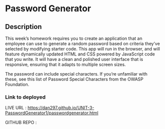 # Password Generator

## Description

This week’s homework requires you to create an application that an employee can use to generate a random password based on criteria they’ve selected by modifying starter code. This app will run in the browser, and will feature dynamically updated HTML and CSS powered by JavaScript code that you write. It will have a clean and polished user interface that is responsive, ensuring that it adapts to multiple screen sizes.

The password can include special characters. If you’re unfamiliar with these, see this list of Password Special Characters from the OWASP Foundation.


### Link to deployed

LIVE URL : https://dan297.github.io/UNIT-3-PasswordGenerator1/passwordgenerator.html

GITHUB REPO : 
